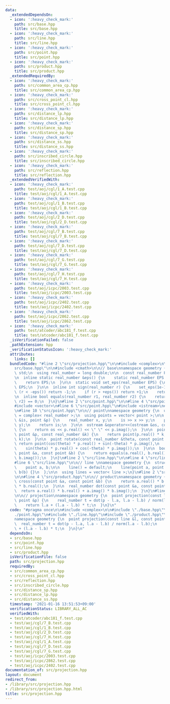 ```yaml
---
data:
  _extendedDependsOn:
  - icon: ':heavy_check_mark:'
    path: src/base.hpp
    title: src/base.hpp
  - icon: ':heavy_check_mark:'
    path: src/line.hpp
    title: src/line.hpp
  - icon: ':heavy_check_mark:'
    path: src/point.hpp
    title: src/point.hpp
  - icon: ':heavy_check_mark:'
    path: src/product.hpp
    title: src/product.hpp
  _extendedRequiredBy:
  - icon: ':heavy_check_mark:'
    path: src/common_area_cp.hpp
    title: src/common_area_cp.hpp
  - icon: ':heavy_check_mark:'
    path: src/cross_point_cl.hpp
    title: src/cross_point_cl.hpp
  - icon: ':heavy_check_mark:'
    path: src/distance_lp.hpp
    title: src/distance_lp.hpp
  - icon: ':heavy_check_mark:'
    path: src/distance_sp.hpp
    title: src/distance_sp.hpp
  - icon: ':heavy_check_mark:'
    path: src/distance_ss.hpp
    title: src/distance_ss.hpp
  - icon: ':heavy_check_mark:'
    path: src/inscribed_circle.hpp
    title: src/inscribed_circle.hpp
  - icon: ':heavy_check_mark:'
    path: src/reflection.hpp
    title: src/reflection.hpp
  _extendedVerifiedWith:
  - icon: ':heavy_check_mark:'
    path: test/aoj/cgl/1_A.test.cpp
    title: test/aoj/cgl/1_A.test.cpp
  - icon: ':heavy_check_mark:'
    path: test/aoj/cgl/1_B.test.cpp
    title: test/aoj/cgl/1_B.test.cpp
  - icon: ':heavy_check_mark:'
    path: test/aoj/cgl/2_D.test.cpp
    title: test/aoj/cgl/2_D.test.cpp
  - icon: ':heavy_check_mark:'
    path: test/aoj/cgl/7_B.test.cpp
    title: test/aoj/cgl/7_B.test.cpp
  - icon: ':heavy_check_mark:'
    path: test/aoj/cgl/7_D.test.cpp
    title: test/aoj/cgl/7_D.test.cpp
  - icon: ':heavy_check_mark:'
    path: test/aoj/cgl/7_G.test.cpp
    title: test/aoj/cgl/7_G.test.cpp
  - icon: ':heavy_check_mark:'
    path: test/aoj/cgl/7_H.test.cpp
    title: test/aoj/cgl/7_H.test.cpp
  - icon: ':heavy_check_mark:'
    path: test/aoj/icpc/2003.test.cpp
    title: test/aoj/icpc/2003.test.cpp
  - icon: ':heavy_check_mark:'
    path: test/aoj/icpc/2402.test.cpp
    title: test/aoj/icpc/2402.test.cpp
  - icon: ':heavy_check_mark:'
    path: test/aoj/icpc/2862.test.cpp
    title: test/aoj/icpc/2862.test.cpp
  - icon: ':heavy_check_mark:'
    path: test/atcoder/abc181_f.test.cpp
    title: test/atcoder/abc181_f.test.cpp
  _isVerificationFailed: false
  _pathExtension: hpp
  _verificationStatusIcon: ':heavy_check_mark:'
  attributes:
    links: []
  bundledCode: "#line 2 \"src/projection.hpp\"\n\n#include <complex>\n\n#line 2 \"\
    src/base.hpp\"\n\n#include <cmath>\n\n// base\nnamespace geometry {\n  using namespace\
    \ std;\n  using real_number = long double;\n\n  const real_number PI = acosl(-1);\n\
    \n  inline static real_number &eps() {\n    static real_number EPS = 1e-10;\n\
    \    return EPS;\n  }\n\n  static void set_eps(real_number EPS) {\n    eps() =\
    \ EPS;\n  }\n\n  inline int sign(real_number r) {\n    set_eps(1e-10);\n    if\
    \ (r < -eps()) return -1;\n    if (r > +eps()) return +1;\n    return 0;\n  }\n\
    \n  inline bool equals(real_number r1, real_number r2) {\n    return sign(r1 -\
    \ r2) == 0;\n  }\n}\n#line 2 \"src/point.hpp\"\n\n#line 4 \"src/point.hpp\"\n\
    #include <vector>\n#line 6 \"src/point.hpp\"\n#include <istream>\n#include <ostream>\n\
    \n#line 10 \"src/point.hpp\"\n\n// point\nnamespace geometry {\n  using point\
    \ = complex< real_number >;\n  using points = vector< point >;\n\n  istream &operator>>(istream\
    \ &is, point &p) {\n    real_number x, y;\n    is >> x >> y;\n    p = point(x,\
    \ y);\n    return is;\n  }\n\n  ostream &operator<<(ostream &os, const point &p)\
    \ {\n    return os << p.real() << \" \" << p.imag();\n  }\n\n  point operator*(const\
    \ point &p, const real_number &k) {\n    return point(p.real() * k, p.imag() *\
    \ k);\n  }\n\n  point rotate(const real_number &theta, const point &p) {\n   \
    \ return point(cos(theta) * p.real() + sin(-theta) * p.imag(),\n             \
    \    sin(theta) * p.real() + cos(-theta) * p.imag());\n  }\n\n  bool equals(const\
    \ point &a, const point &b) {\n    return equals(a.real(), b.real()) and equals(a.imag(),\
    \ b.imag());\n  }\n}\n#line 2 \"src/line.hpp\"\n\n#line 4 \"src/line.hpp\"\n\n\
    #line 6 \"src/line.hpp\"\n\n// line \nnamespace geometry {\n  struct line {\n\
    \    point a, b;\n\n    line() = default;\n    line(point a, point b) : a(a),\
    \ b(b) {}\n  };\n\n  using lines = vector< line >;\n}\n#line 2 \"src/product.hpp\"\
    \n\n#line 4 \"src/product.hpp\"\n\n// product\nnamespace geometry {\n  real_number\
    \ cross(const point &a, const point &b) {\n    return a.real() * b.imag() - a.imag()\
    \ * b.real();\n  }\n\n  real_number dot(const point &a, const point &b) {\n  \
    \  return a.real() * b.real() + a.imag() * b.imag();\n  }\n}\n#line 9 \"src/projection.hpp\"\
    \n\n// projection\nnamespace geometry {\n  point projection(const line &l, const\
    \ point &p) {\n    real_number t = dot(p - l.a, l.a - l.b) / norm(l.a - l.b);\n\
    \    return l.a + (l.a - l.b) * t;\n  }\n}\n"
  code: "#pragma once\n\n#include <complex>\n\n#include \"./base.hpp\"\n#include \"\
    ./point.hpp\"\n#include \"./line.hpp\"\n#include \"./product.hpp\"\n\n// projection\n\
    namespace geometry {\n  point projection(const line &l, const point &p) {\n  \
    \  real_number t = dot(p - l.a, l.a - l.b) / norm(l.a - l.b);\n    return l.a\
    \ + (l.a - l.b) * t;\n  }\n}\n"
  dependsOn:
  - src/base.hpp
  - src/point.hpp
  - src/line.hpp
  - src/product.hpp
  isVerificationFile: false
  path: src/projection.hpp
  requiredBy:
  - src/common_area_cp.hpp
  - src/cross_point_cl.hpp
  - src/reflection.hpp
  - src/inscribed_circle.hpp
  - src/distance_sp.hpp
  - src/distance_lp.hpp
  - src/distance_ss.hpp
  timestamp: '2021-01-16 13:51:53+09:00'
  verificationStatus: LIBRARY_ALL_AC
  verifiedWith:
  - test/atcoder/abc181_f.test.cpp
  - test/aoj/cgl/7_B.test.cpp
  - test/aoj/cgl/1_B.test.cpp
  - test/aoj/cgl/2_D.test.cpp
  - test/aoj/cgl/7_H.test.cpp
  - test/aoj/cgl/1_A.test.cpp
  - test/aoj/cgl/7_D.test.cpp
  - test/aoj/cgl/7_G.test.cpp
  - test/aoj/icpc/2003.test.cpp
  - test/aoj/icpc/2862.test.cpp
  - test/aoj/icpc/2402.test.cpp
documentation_of: src/projection.hpp
layout: document
redirect_from:
- /library/src/projection.hpp
- /library/src/projection.hpp.html
title: src/projection.hpp
---
```

